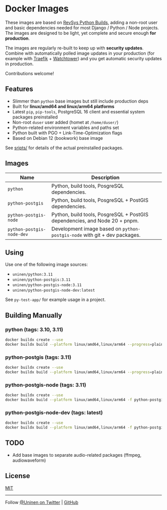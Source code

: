 # Docker Images

These images are based on [RevSys Python Builds](https://github.com/revsys/optimized-python-docker), adding a non-root user and basic dependencies needed for most Django / Python / Node projects. The images are designed to be light, yet complete and secure enough **for production**.

The images are regularly re-built to keep up with **security updates**. Combine with automatically polled image updates in your production (for example with [Traefik](https://traefik.io/) + [Watchtower](https://containrrr.dev/watchtower/)) and you get automatic security updates in production.

Contributions welcome!

## Features

- Slimmer than `python` base images but still include production deps
- Built for **linux/amd64 and linux/arm64 platforms**
- Latest `pip`, `pip-tools`, PostgreSQL 16 client and essential system packages preinstalled
- Non-root `duser` user added (homet at `/home/duser/`)
- Python-related environment variables and paths set
- Python built with PGO + Link-Time-Optimization flags
- Based on Debian 12 (bookwork) base image

See [sripts/](scripts/) for details of the actual preinstalled packages.

## Images

| Name                      | Description                                                                |
| ------------------------- | -------------------------------------------------------------------------- |
| `python`                  | Python, build tools, PosgreSQL dependencies.                               |
| `python-postgis`          | Python, build tools, PosgreSQL + PostGIS dependencies.                     |
| `python-postgis-node `    | Python, build tools, PosgreSQL + PostGIS dependencies, and Node 20 + pnpm. |
| `python-postgis-node-dev` | Development image based on `python-postgis-node` with git + dev packages.  |

## Using

Use one of the following image sources:

- `uninen/python:3.11`
- `uninen/python-postgis:3.11`
- `uninen/python-postgis-node:3.11`
- `uninen/python-postgis-node-dev:latest`

See `py-test-app/` for example usage in a project.

## Building Manually

### python (tags: 3.10, 3.11)

```sh
docker buildx create --use
docker buildx build --platform linux/amd64,linux/arm64 --progress=plain -f python-3.11.Dockerfile -t uninen/python:3.11 --provenance false --push .
```

### python-postgis (tags: 3.11)

```sh
docker buildx create --use
docker buildx build --platform linux/amd64,linux/arm64 --progress=plain -f python-postgis-3.11.Dockerfile -t uninen/python-postgis:3.11 --provenance false --push .
```

### python-postgis-node (tags: 3.11)

```sh
docker buildx create --use
docker buildx build --platform linux/amd64,linux/arm64 -f python-postgis-node-3.11.Dockerfile -t uninen/python-postgis-node:3.11 --provenance false --push .
```

### python-postgis-node-dev (tags: latest)

```sh
docker buildx create --use
docker buildx build --platform linux/amd64,linux/arm64 -f python-postgis-node-dev.Dockerfile -t uninen/python-postgis-node-dev:latest --provenance false --push .
```

## TODO

- Add base images to separate audio-related packages (ffmpeg, audiowaveform)

## License

[MIT](./LICENCE)

---

Follow [@Uninen on Twitter](https://twitter.com/uninen) | [GitHub](https://github.com/Uninen)
